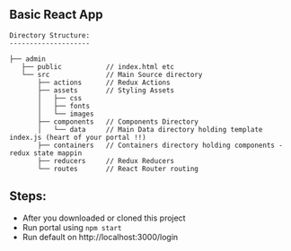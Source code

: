 ## Basic React App

```
Directory Structure:
--------------------

├── admin
   ├── public           // index.html etc
   └── src              // Main Source directory
       ├── actions      // Redux Actions
       ├── assets       // Styling Assets
       │   ├── css
       │   ├── fonts
       │   └── images
       ├── components   // Components Directory
       │   └── data     // Main Data directory holding template index.js (heart of your portal !!)
       ├── containers   // Containers directory holding components - redux state mappin
       ├── reducers     // Redux Reducers
       └── routes       // React Router routing

```

## Steps:
* After you downloaded or cloned this project
* Run portal using `npm start`
* Run default on http://localhost:3000/login


  
